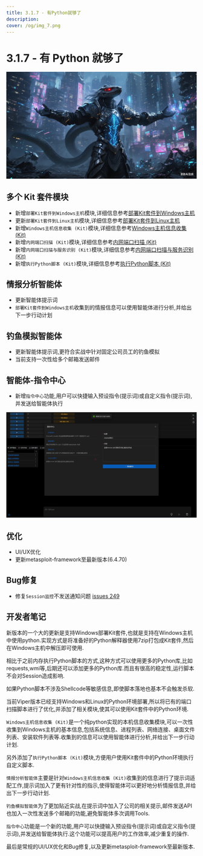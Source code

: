 ```yaml
---
title: 3.1.7 - 有Python就够了
description:
cover: /og/img_7.png
---
```


# 3.1.7 - 有 Python 就够了

![img.png](3_1_7_Python_Is_All_Your_Need/img.png)

## 多个 Kit 套件模块

- 新增`部署Kit套件到Windows主机`模块,详细信息参考[部署Kit套件到Windows主机](../module/Execution_CommandAndScriptingInterpreter_DeployKitWindows.md)
- 更新`部署Kit套件到Linux主机`模块,详细信息参考[部署Kit套件到Linux主机](../module/Execution_CommandAndScriptingInterpreter_DeployKit.md)
- 新增`Windows主机信息收集 (Kit)`模块,详细信息参考[Windows主机信息收集 (Kit)](../module/Discovery_Multi_LocalWindowsInfoCollect.md)
- 新增`内网端口扫描 (Kit)`模块,详细信息参考[内网端口扫描 (Kit)](../module/Discovery_NetworkServiceScanning_PortScanByPythonKit.md)
- 新增`内网端口扫描与服务识别 (Kit)`模块,详细信息参考[内网端口扫描与服务识别 (Kit)](../module/Discovery_NetworkServiceScanning_PortScanWithServiceByPythonKit.md)
- 新增`执行Python脚本 (Kit)`模块,详细信息参考[执行Python脚本 (Kit)](../module/Execution_CommandAndScriptingInterpreter_RunPythonScriptByKit.md)

## 情报分析智能体

- 更新智能体提示词
- `部署Kit套件到Windows主机`收集到的情报信息可以使用智能体进行分析,并给出下一步行动计划

## 钓鱼模拟智能体

- 更新智能体提示词,更符合实战中针对固定公司员工的钓鱼模拟
- 当前支持一次性给多个邮箱发送邮件

## 智能体-指令中心

- 新增`指令中心`功能,用户可以快捷输入预设指令(提示词)或自定义指令(提示词),并发送给智能体执行

![img.png](3_1_7_Python_Is_All_Your_Need/img_1.png)

## 优化

- UI/UX优化
- 更新metasploit-framework至最新版本(6.4.70)

## Bug修复

- 修复`Session监控`不发送通知问题 [issues 249](https://github.com/FunnyWolf/Viper/issues/249)

## 开发者笔记

新版本的一个大的更新是支持Windows部署Kit套件,也就是支持在Windows主机中使用python.实现方式是将准备好的Python解释器使用7zip打包成Kit套件,然后在Windows主机中解压即可使用.

相比于之前内存执行Python脚本的方式,这种方式可以使用更多的Python库,比如requests,wmi等,后期还可以添加更多的Python库.而且有很高的稳定性,运行脚本不会对Session造成影响.

如果Python脚本不涉及Shellcode等敏感信息,即使脚本落地也基本不会触发杀软.

当前Viper版本已经支持Windows和Linux的Python环境部署,所以将已有的端口扫描脚本进行了优化,并添加了相关模块,使其可以使用Kit套件中的Python环境.

`Windows主机信息收集 (Kit)`是一个纯python实现的本机信息收集模块,可以一次性收集到Windows主机的基本信息,包括系统信息、进程列表、网络连接、桌面文件列表、安装软件列表等.收集到的信息可以使用智能体进行分析,并给出下一步行动计划.

另外添加了`执行Python脚本 (Kit)`模块,方便用户使用Kit套件中的Python环境执行自定义脚本.

`情报分析智能体`主要是针对`Windows主机信息收集 (Kit)`收集到的信息进行了提示词适配工作,提示词加入了更有针对性的指示,使得智能体可以更好地分析情报信息,并给出下一步行动计划.

`钓鱼模拟智能体`为了更加贴近实战,在提示词中加入了公司的相关提示,邮件发送API也加入一次性发送多个邮箱的功能,避免智能体多次调用Tools.

`指令中心`功能是一个新的功能,用户可以快捷输入预设指令(提示词)或自定义指令(提示词),并发送给智能体执行.这个功能可以提高用户的工作效率,减少重复的操作.

最后是常规的UI/UX优化和Bug修复,以及更新metasploit-framework至最新版本.
